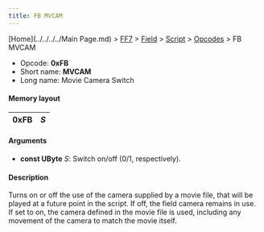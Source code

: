 ```yaml
---
title: FB MVCAM
---
```


[Home](../../../../Main Page.md) > [FF7](../../../../FF7.md) > [Field](../../../Field.md) > [Script](../../Script.md) > [Opcodes](../Opcodes.md) > FB MVCAM

-   Opcode: **0xFB**
-   Short name: **MVCAM**
-   Long name: Movie Camera Switch

#### Memory layout

| 0xFB | *S* |
|------|-----|

#### Arguments

-   **const UByte** *S*: Switch on/off (0/1, respectively).

#### Description

Turns on or off the use of the camera supplied by a movie file, that will be played at a future point in the script. If off, the field camera remains in use. If set to on, the camera defined in the movie file is used, including any movement of the camera to match the movie itself.
